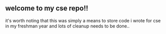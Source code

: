 ## welcome to my cse repo!! 
it's worth noting that this was simply a means to store code i wrote for cse in my freshman year and lots of cleanup needs to be done.. 

  
